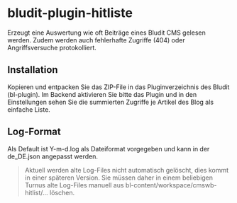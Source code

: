 # bludit-plugin-hitliste

Erzeugt eine Auswertung wie oft Beiträge eines Bludit CMS gelesen werden. Zudem werden auch fehlerhafte Zugriffe (404) oder Angriffsversuche protokolliert.

## Installation ##

Kopieren und entpacken Sie das ZIP-File in das Pluginverzeichnis des Bludit (bl-plugin). Im Backend aktivieren Sie bitte das Plugin und in den Einstellungen 
sehen Sie die summierten Zugriffe je Artikel des Blog als einfache Liste.

## Log-Format ##

Als Default ist Y-m-d.log als Dateiformat vorgegeben und kann in der de_DE.json angepasst werden.

>Aktuell werden alte Log-Files nicht automatisch gelöscht, dies kommt in einer späteren Version. Sie müssen daher in einem beliebigen Turnus
>alte Log-Files manuell aus bl-content/workspace/cmswb-hitlist/... löschen.
